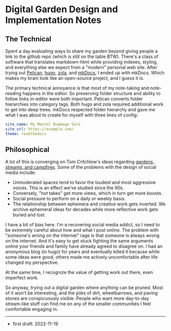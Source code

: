 # Digital Garden Design and Implementation Notes

## The Technical 

Spent a day evaluating ways to share my garden beyond giving people a link to
the github repo (which is still on the table BTW). There's a class of software
that translates markdown-html while providing indexes, styling, and everything
else we expect from a "modern" personal web site. After trying out
[Pelican](https://getpelican.com/), [hugo](https://getpelican.com/),
[zola](https://www.getzola.org/documentation/getting-started/overview/), and
[mkDocs](https://www.mkdocs.org/), I ended up with mkDocs. Which makes my brain
look like an open-source project, and I guess it is.

The primary technical annoyance is that most of my note-taking and note-reading happens 
in the editor. So preserving folder structure and ability to follow links in-editor 
were both important. Pelican converts folder hierarchies into category tags. Both hugo and zola required additional work to get into deep trees. mkDocs respected folder hierarchy and gave me what I was about to create for myself with three lines of config:

```yaml
site_name: My Mental Rummage Sale
site_url: https://example.com/
theme: readthedocs
```

## Philosophical

A lot of this is converging on Tom Critchlow's ideas regarding [gardens, streams, and campfires](https://tomcritchlow.com/2018/10/10/of-gardens-and-wikis/). Some of the 
problems with the design of social media include:

* Unmoderated spaces tend to favor the loudest and most aggressive voices. This is
an effect we've studied since the 90s. 
* Conversely, "hot takes" get more views, which in turn get more boosts.
* Social pressure to perform on a daily or weekly basis. 
* The relationship between ephemera and creative work gets inverted. We archive
ephemeral ideas for decades while more reflective work gets buried and lost.

I have a bit of bias here. I'm a recovering social media addict, so I need to be
extremely careful about how and what I post online. The problem with "someone's
wrong on the internet" rage is that someone is always wrong on the internet. And
it's easy to get stuck fighting the same arguments online your friends and
family have already agreed to disagree on. I had an anonymous blog (in hugo) for years 
and eventually killed it because while some ideas were good, others made me 
actively uncomfortable after life changed my perspective. 

At the same time, I recognize the value of getting work out there, even imperfect
work. 

So anyway, trying out a digital garden where anything can be pruned. Most of it won't 
be interesting, and the piles of dirt, wheelbarrows, and paving stones are conspicuously visible. People who want more day-to-day stream-like stuff can find me on any of the smaller communities I feel comfortable engaging in. 


---


* first draft: 2022-11-19

